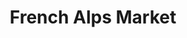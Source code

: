 ---
title: "French Alps Market"
url: /saint-gervais-les-bains/french-alps-market/
shop: Raumausstattung
---